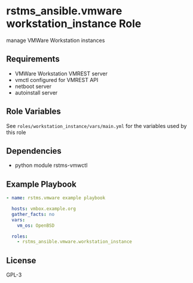 rstms_ansible.vmware workstation_instance Role
========================

manage VMWare Workstation instances 

Requirements
------------

  - VMWare Workstation VMREST server
  - vmctl configured for VMREST API
  - netboot server
  - autoinstall server

Role Variables
--------------

See `roles/workstation_instance/vars/main.yml` for the variables used by this role

Dependencies
------------

  - python module rstms-vmwctl

Example Playbook
----------------

```yaml
- name: rstms.vmware example playbook

  hosts: vmbox.example.org
  gather_facts: no
  vars:
    vm_os: OpenBSD

  roles:
    - rstms_ansible.vmware.workstation_instance
```

License
-------

GPL-3

